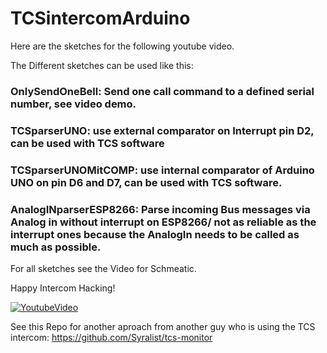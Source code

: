 # TCSintercomArduino

Here are the sketches for the following youtube video.

The Different sketches can be used like this: 


### OnlySendOneBell: Send one call command to a defined serial number, see video demo.

### TCSparserUNO: use external comparator on Interrupt pin D2, can be used with TCS software

### TCSparserUNOMitCOMP: use internal comparator of Arduino UNO on pin D6 and D7, can be used with TCS software.

### AnalogINparserESP8266: Parse incoming Bus messages via Analog in without interrupt on ESP8266/ not as reliable as the interrupt ones because the AnalogIn needs to be called as much as possible.

For all sketches see the Video for Schmeatic.

Happy Intercom Hacking!


[![YoutubeVideo](https://img.youtube.com/vi/xxxxxxxx/0.jpg)](https://www.youtube.com/watch?v=xxxxxxxxx)


See this Repo for another aproach from another guy who is using the TCS intercom: https://github.com/Syralist/tcs-monitor
